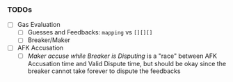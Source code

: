 ### TODOs
- [ ] Gas Evaluation
   - [ ] Guesses and Feedbacks: ```mapping``` vs ```[][][]```
   - [ ] Breaker/Maker
- [ ] AFK Accusation
   - [ ] *Maker accuse while Breaker is Disputing* is a "race" between AFK Accusation time and Valid Dispute time, but should be okay since the breaker cannot take forever to dispute the feedbacks